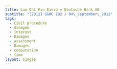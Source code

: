 ```yaml
---
title: Lam Chi Kin David v Deutsche Bank AG
subtitle: "[2012] SGHC 182 / 04\_September\_2012"
tags:
  - Civil procedure
  - damages
  - interest
  - Damages
  - assessment
  - Damages
  - computation
  - time
layout: single
---
```


